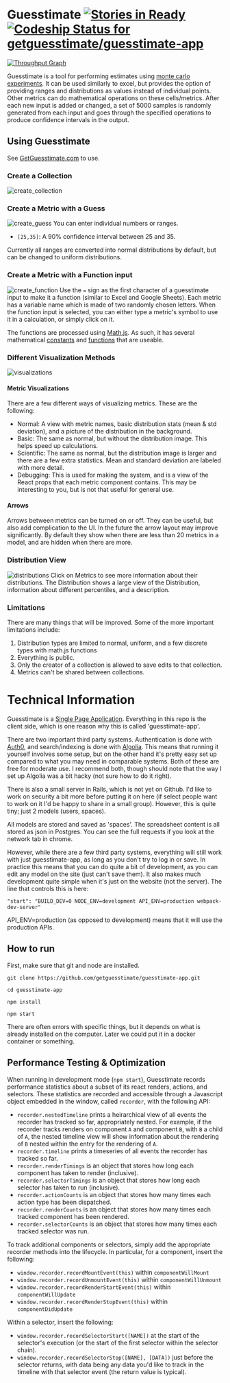 # Guesstimate [![Stories in Ready](https://badge.waffle.io/getguesstimate/guesstimate-app.png?label=ready&title=Ready)](https://waffle.io/getguesstimate/guesstimate-app)[ ![Codeship Status for getguesstimate/guesstimate-app](https://codeship.com/projects/2de3b390-c8ba-0133-d138-32ec81c9754f/status?branch=master)](https://codeship.com/projects/139423)

[![Throughput Graph](https://graphs.waffle.io/getguesstimate/guesstimate-app/throughput.svg)](https://waffle.io/getguesstimate/guesstimate-app/metrics)

Guesstimate is a tool for performing estimates using [monte carlo experiments](https://en.wikipedia.org/wiki/Monte_Carlo_method).  It can be used similarly to excel, but provides the option of providing ranges and distributions as values instead of individual points.  Other metrics can do mathematical operations on these cells/metrics.  After each new input is added or changed, a set of 5000 samples is randomly generated from each input and goes through the specified operations to produce confidence intervals in the output. 


## Using Guesstimate
See [GetGuesstimate.com](http://alpha.getguesstimate.com/) to use.

### Create a Collection
![create_collection](http://g.recordit.co/ixzpn44TRr.gif)

### Create a Metric with a Guess
![create_guess](http://g.recordit.co/Ug32xX0o3l.gif)
You can enter individual numbers or ranges.  
- ```[25,35]```: A 90% confidence interval between 25 and 35.

Currently all ranges are converted into normal distributions by default, but can be changed to uniform distributions.  

### Create a Metric with a Function input
![create_function](http://g.recordit.co/jhz3aaqobk.gif)
Use the ```=``` sign as the first character of a guesstimate input to make it a function (similar to Excel and Google Sheets).  Each metric has a variable name which is made of two randomly chosen letters.  When the function input is selected, you can either type a metric's symbol to use it in a calculation, or simply click on it.  

The functions are processed using [Math.js](http://mathjs.org/).  As such, it has several mathematical [constants](http://mathjs.org/docs/reference/constants.html) and [functions](http://mathjs.org/docs/reference/functions/categorical.html) that are useable.  

### Different Visualization Methods
![visualizations](http://g.recordit.co/lckIfpAkiA.gif)

#### Metric Visualizations
There are a few different ways of visualizing metrics.  These are the following:  
- Normal: A view with metric names, basic distribution stats (mean & std deviation), and a picture of the distribution in the background.
- Basic:  The same as normal, but without the distribution image.  This helps speed up calculations.
- Scientific:  The same as normal, but the distribution image is larger and there are a few extra statistics.  Mean and standard deviation are labeled with more detail.
- Debugging: This is used for making the system, and is a view of the React props that each metric component contains.  This may be interesting to you, but is not that useful for general use.  

#### Arrows
Arrows between metrics can be turned on or off.  They can be useful, but also add complication to the UI.  In the future the arrow layout may improve significantly.  By default they show when there are less than 20 metrics in a model, and are hidden when there are more.

### Distribution View
![distributions](http://g.recordit.co/fkD7HJknPT.gif)
Click on Metrics to see more information about their distributions.  The Distribution shows a large view of the Distribution, information about different percentiles, and a description.

### Limitations
There are many things that will be improved.  Some of the more important limitations include:  
1. Distribution types are limited to normal, uniform, and a few discrete types with math.js functions  
2. Everything is public.    
3. Only the creator of a collection is allowed to save edits to that collection.  
4. Metrics can't be shared between collections.  

# Technical Information

Guesstimate is a [Single Page Application](https://en.wikipedia.org/wiki/Single-page_application).  Everything in this repo is the client side, which is one reason why this is called 'guesstimate-app'.

There are two important third party systems.  Authentication is done with [Auth0](https://auth0.com/), and search/indexing is done with [Algolia](https://www.algolia.com/).  This means that running it yourself involves some setup, but on the other hand it's pretty easy set up compared to what you may need in comparable systems.  Both of these are free for moderate use.  I recommend both, though should note that the way I set up Algolia was a bit hacky (not sure how to do it right).  

There is also a small server in Rails, which is not yet on Github.  I'd like to work on security a bit more before putting it on here (if select people want to work on it I'd be happy to share in a small group).  However, this is quite tiny;  just 2 models (users, spaces).  

All models are stored and saved as 'spaces'.  The spreadsheet content is all stored as json in Postgres.  You can see the full requests if you look at the network tab in chrome.

However, while there are a few third party systems, everything will still work with just guesstimate-app, as long as you don't try to log in or save.  In practice this means that you can do quite a bit of development, as you can edit any model on the site (just can't save them).  It also makes much development quite simple when it's just on the website (not the server).  The line that controls this is here: 

``"start": "BUILD_DEV=0 NODE_ENV=development API_ENV=production webpack-dev-server"``

API_ENV=production (as opposed to development) means that it will use the production APIs.

## How to run

First, make sure that git and node are installed.

``git clone https://github.com/getguesstimate/guesstimate-app.git``

``cd guesstimate-app``

``npm install``

``npm start``

There are often errors with specific things, but it depends on what is already installed on the computer.  Later we could put it in a docker container or something.

## Performance Testing \& Optimization
When running in development mode (`npm start`), Guesstimate records performance statistics about a subset of its react
renders, actions, and selectors. These statistics are recorded and accessible through a Javascript object embedded in
the window, called `recorder`, with the following API:

  * `recorder.nestedTimeline` prints a heirarchical view of all events the recorder has tracked so far, appropriately
    nested. For example, if the recorder tracks renders on component `A` and component `B`, with `B` a child of `A`, the
    nested timeline view will show information about the rendering of `B` nested within the entry for the rendering of
    `A`.
  * `recorder.timeline` prints a timeseries of all events the recorder has tracked so far.
  * `recorder.renderTimings` is an object that stores how long each component has taken to render (inclusive).
  * `recorder.selectorTimings` is an object that stores how long each selector has taken to run (inclusive).
  * `recorder.actionCounts` is an object that stores how many times each action type has been dispatched.
  * `recorder.renderCounts` is an object that stores how many times each tracked component has been rendered.
  * `recorder.selectorCounts` is an object that stores how many times each tracked selector was run.

To track additional components or selectors, simply add the appropriate recorder methods into the lifecycle. In
particular, for a component, insert the following:
  * `window.recorder.recordMountEvent(this)` within `componentWillMount`
  * `window.recorder.recordUnmountEvent(this)` within `componentWillUnmount`
  * `window.recorder.recordRenderStartEvent(this)` within `componentWillUpdate`
  * `window.recorder.recordRenderStopEvent(this)` within `componentDidUpdate`

Within a selector, insert the following:
  * `window.recorder.recordSelectorStart([NAME])` at the start of the selector's execution (or the start of the first
    selector within the selector chain).
  * `window.recorder.recordSelectorStop([NAME], [DATA])` just before the selector returns, with data being any data
    you'd like to track in the timeline with that selector event (the return value is typical).

